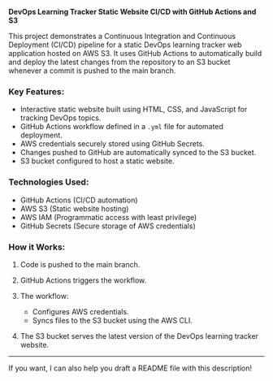 
**DevOps Learning Tracker Static Website CI/CD with GitHub Actions and S3**

This project demonstrates a Continuous Integration and Continuous Deployment (CI/CD) pipeline for a static DevOps learning tracker web application hosted on AWS S3. It uses GitHub Actions to automatically build and deploy the latest changes from the repository to an S3 bucket whenever a commit is pushed to the main branch.

### Key Features:

* Interactive static website built using HTML, CSS, and JavaScript for tracking DevOps topics.
* GitHub Actions workflow defined in a `.yml` file for automated deployment.
* AWS credentials securely stored using GitHub Secrets.
* Changes pushed to GitHub are automatically synced to the S3 bucket.
* S3 bucket configured to host a static website.

### Technologies Used:

* GitHub Actions (CI/CD automation)
* AWS S3 (Static website hosting)
* AWS IAM (Programmatic access with least privilege)
* GitHub Secrets (Secure storage of AWS credentials)

### How it Works:

1. Code is pushed to the main branch.
2. GitHub Actions triggers the workflow.
3. The workflow:

   * Configures AWS credentials.
   * Syncs files to the S3 bucket using the AWS CLI.
4. The S3 bucket serves the latest version of the DevOps learning tracker website.

---

If you want, I can also help you draft a README file with this description!
